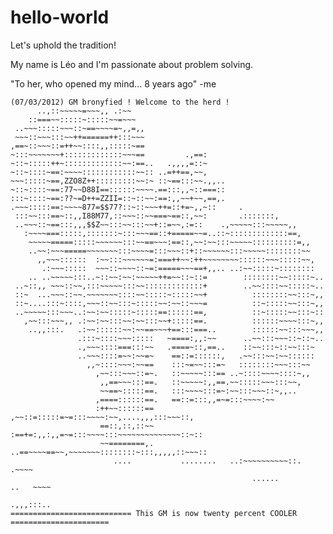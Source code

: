 # hello-world
Let's uphold the tradition!

My name is Léo and I'm passionate about problem solving.

"To her, who opened my mind... 8 years ago" -me

	(07/03/2012) GM bronyfied ! Welcome to the herd !
	      ..,::~~~~~=~~~,, .:~~
	    ::===~~:::::~:::::~~=~~~
	 ..~~~:::::~~~::~==~~~~=~,,=,,
	 ~~~::~~~:::~~++======++:::~~~
	,==~::~~~::=++~~::::,,:::::~==
	~:::~~~~~~~+:::::::::::::~~~==         .,==:
	~::~:::::++~:::::::::::::~~:==..   .,,,,=::~
	~::~::::~==:~~~~::::::::::::~~:: ..=++==,~~,
	~~~:::::~==,ZZO8Z++:::::::::~~:~ ::~==:::~~.,,..
	~::~::::~==:77~~D88I==::::::~~~~.==:::,,~::===::
	:::~::::~==:??~=D++=ZZII=::~::~~:==:,,~~+~~,==,.
	.~~~:::::==:~~~~877=$$77?::~::~~~++=::+=~,,~::     .
	 :::~~:::==~::,,I88M77,::~~~::~~===~==::,~~:       .:::::::,
	 ..~~~::~==:::,,,$$Z~~:::~~:::~~+::=~~,:=::    .,~~~~~:::~~~~~,,
	   :~~~~===:::::,:::::::~:::~~~==::+=====~~=..::~:::::::::::::==,
	    ~~~~~=====:::::~~~~~~:::~~==~~~:==::,~~:~~:::~~~~~::::::::::=,,
	    ..~~:~~~=====~~~~~~~:::~~~~=:::~~~::+::~~~~~~:::~~~~~::::::::~~
	      ,,~~~::::::  :~~:::~~~~~~=:===++~~:++~~~~~~~~::::::~~~:::::~~,
	       .:~~~:::::  ~~~::~~~~::~=:=====~~~==+,,.. ..:~~:::::~::::::::
	    .. ..~~~~~:::..~::~~:~~:~~~~~++=~~::~::=        ::::::::~~:::::~..
	 ..~::,, ~~~::~~,:::~~~~~:::~~:::::::::::::+        ..~~::::~~:::::~..
	 ::~  ...~~~::~~.~~~~~~~::::~~:::::~:::::~~+          ::::::::~~:::~,,
	 ::~....:::~::::,~~~::~~:::~:::::~~:~~::~~~=          ::~:::::~~:::~,,
	 ..~~~~~:::~~~..:~~:~~:::::~:::::==::::::==,          ::~:::::~~:::~::
	   ,~~:::~~~,, .:~~:~~:::~~:~~:::~~+:::::==.          ::::::~~~~:::~,,
	    ..,,:::.   .:~~::::::~~:~~==~~~+==:::===..        ::::::~~:::~~~,,
	               .:::~::::~~~:::::   ~====:,,:~~      ..~~:::~~~::~::~..
	               .,~~~::::===:::~~   .====~::,==..    ::~~:::~::~~:::~
	               ..~~~::::=~~:~~=~    ==::=::::::,   .~~:::~~:~~::::::
	                 ,,~::::~~~:~~==    :::~=~~:::=~   ::::::::~~~:::~~
	                   ,~~:::~~~::=~.   ::~~~~~:::== ..~::::~~~~::::~,,
	                    ,,==~~~:::==.   ::~~~~~:,,==.~~:::::~~~:::~~,
	                    ~~==~:::::==.   :::~~~~:::=~:~~:::~~~::~,,..
	                   ,====::::::==.   ==::=:::,,=~=:::~~~~:~~
	                   :++~~::::::==   ,~~::=:::::=~=:::~~~~:~~,....,,,:::~~~::,
	                    ==::,::,::~~   :==+=:,,:,,=~=:::~~~~:::~~~~~~~~~~~~~~::~::
	                    ~~========,.    ..==~~~~==~~,~~~~~~~::::::::~:::,,,,,::~~~::
	                       ....           ........   ..:~~~~~~~~~~::.          .~~~~
	                                                      ......           ..   ~~~~
	                                                                       .,,,:::..
	=========================== This GM is now twenty percent COOLER ======================
